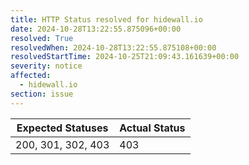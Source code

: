 ```yaml
---
title: HTTP Status resolved for hidewall.io
date: 2024-10-28T13:22:55.875096+00:00
resolved: True
resolvedWhen: 2024-10-28T13:22:55.875108+00:00
resolvedStartTime: 2024-10-25T21:09:43.161639+00:00
severity: notice
affected:
  - hidewall.io
section: issue
---
```


| Expected Statuses | Actual Status  |
|-------------------|----------------|
| 200, 301, 302, 403 | 403 |
